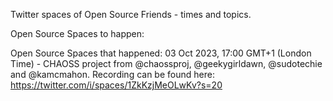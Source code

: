 Twitter spaces of Open Source Friends - times and topics.

Open Source Spaces to happen:



Open Source Spaces that happened:
03 Oct 2023, 17:00 GMT+1 (London Time) - CHAOSS project from @chaossproj, @geekygirldawn, @sudotechie and @kamcmahon. Recording can  be found here: https://twitter.com/i/spaces/1ZkKzjMeOLwKv?s=20

